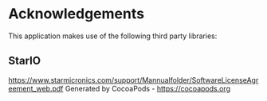 # Acknowledgements
This application makes use of the following third party libraries:

## StarIO

https://www.starmicronics.com/support/Mannualfolder/SoftwareLicenseAgreement_web.pdf
Generated by CocoaPods - https://cocoapods.org

